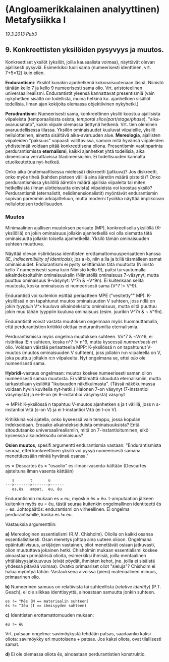 # (Angloamerikkalainen analyyttinen) Metafysiikka I #
_19.3.2013 Pub3_ 

## 9. Konkreettisten yksilöiden pysyvyys ja muutos. ##

Konkreettiset yksilöt (yksilöt, joilla kausaalista voimaa), näyttävät olevan ajallisesti pysyviä. Esimerkiksi tuoli sama (numeerisesti identtinen, vrt. 7+5=12) kuin eilen. 

**Endurantismi**: Yksilöt kunakin ajanhetkenä kokonaisuutenaan läsnä. Niinistö tänään kello 7 ja kello 9 numeerisesti sama olio. Vrt. aristoteelinen universaalirealismi. Endurantistit yleensä kannattavat presentismiä (vain nykyhetken sisältö on todellista, muina hetkinä ko. ajanhetkien sisällöt todellisia. Ilman ajan kokijoita olemassa objektiivinen nykyhetki.)

**Perudrantismi**: Numeerisesti sama, konkreettinen yksilö koostuu ajallisista viipaleista (temporaalisista osista, _temporal slice/part/stage/phase_), "aika-avaruusmato", kukin viipale olemassa tiettynä hetkenä. Vrt. tien oleminen avaruudellisessa tilassa. Yksilön ominaisuudet kuuluvat viipaleille, yksilö neliulotteinen, ainetta sisältävä aika-avaruuden alue. **Mereologia**, ajallisten viipaleiden "paksuus" vapaasti valittavissa, samoin mitä hyvänsä viipaleiden yhdistelmää voidaan pitää konkreettisena oliona. Presentismin vastinparinta perdurantismissa **eternalismi**, kaikki ajanhetket yhtä todellisia, aika dimensiona verrattavissa tiladimensioihin. Ei todellisuuden kannalta etuoikeutettua nyt-hetkeä.

Onko aika (matemaattisessa mielessä) diskreetti (jatkuva)? Jos diskreetti, onko myös tiheä (kahden pisteen välillä aina ääretön määrä pisteitä)? Onko perdurantismissa yksilöllä ääretön määrä ajallisia viipaleita tai miten hetkellisistä (ilman ulotteisuutta olevista) viipaleista voi koostua yksilö? Perdurantismit (eternalistit, nelidimensionalistit) myöntävät endurantismin sopivan paremmin arkiajatteluun, mutta moderni fysiikka näyttää implikoivan neliulotteisen todellisuuden.

### Muutos ###

Minimaalinen ajallisen muutoksen periaate (MP), konkreetisella yksilöllä (K-yksilöllä) on jokin ominaisuus jollakin ajanhetkellä voi olla olematta tätä ominaisuutta jollakin toisella ajanhetkellä. Yksilö tämän ominaisuuden suhteen muuttuva. 

Näyttää olevan ristiriidassa identtisten erottamattomuusperiaatteen kanssa (IE, _indiscernibility of identicals_); jos a=b, niin a:lla ja b:llä täsmälleen samat ominaisuudet. Endurantismi ei pysty selittämään tätä muutosta (Niinistö kello 7 numeerisesti sama kuin Niinistö kello 9), paitsi turvautumalla aikaindeksoituihin ominaisuuksiin (Niinistöllä ominaisuus 7-väsynyt, mutta puuttuu ominaisuus 9-väsynyt: V^7n & &not;V^9n). Ei kuitenkaan selitä muutosta, koska ominaisuus ei numeerisesti sama (V^7 != V^9).

Endurantisti voi kuitenkin esittää periaatteen MPE ("vesitetty"" MP): K-yksilössä n on tapahtunut muutos ominaisuuden V suhteen, joss n:llä on jokin _tyyppiin_ V^x kuuluva aikaindeksoitu ominaisuus, mutta siltä puuttuu jokin muu tähän tyyppiin kuuluva ominaisuus (esim. juurikin V^7n & &not; V^9n). 

Endurantistit voivat vastata muutoksen ongelmaan myös huomauttamalla, että perdurantistien kritiikki olettaa endurantismilta eternalismia.

Perdurantismissa myös ongelma muutoksen suhteen. Vn^7 & &not;Vn^9, ei ristiriitaa IE:n suhteen, koska n^7 != n^9, mutta kyseessä _numeerisesti eri_ olio. Voidaan väistää periaatteella MPP: K-yksilössä n on tapahtunut V-muutos (muutos ominaisuuden V suhteen), joss jollakin n:n viipaleella on V, joka puuttuu joltakin n:n viipaleelta. Nyt ongelmana se, ettei _olio_ ole numeerisesti sama. 

**Hybridi**-vastaus ongelmaan: muutos koskee numeerisesti saman olion numeerisesti samaa muutosta. Ei välttämättä sitouduta eternalismiin, mutta tarkastellaan yksilöitä "ikuisuuden näkökulmasta". (Tässä näkökulmassa voidaan hyvin kuvitella nyt-hetki.) Halonen 7-on väsynyt (7-instantioi väsymystä) ja ei-9-on (ei 9-instantioi väsymystä) väsynyt

&rarr; MPH: K-yksilössä n tapahtuu V-muutos ajanhetken s ja t välillä, joss n s-instantioi V:tä (s-on V) ja ei t-instantioi V:tä (ei t-on V).

Kritiikkinä voi ajatella, onko kyseessä vain temppu, jossa kopulan indeksoidaan. Eroaako aikaindeksoiduista ominaisuuksista? Entä sitoudutaanko universaalirealismiin, mitä on 7-instantioituminen, eikö kyseessä aikaindeksoitu ominaisuus?

**Osien muutos**, spesifi argumentti endurantismia vastaan: "Endurantismista seuraa, ettei konkreettinen yksilö voi pysyä numeerisesti samana menettäessään minkä hyvänsä osansa."

es = Descartes
ês = "osaolio" es-ilman-vasenta-kättään (Descartes ajateltuna ilman vasenta kättään)

       s       t       u
    --->------->------->------
       es,ês   amput.  eu, êu

Endurantismin mukaan es = eu, myöskin ês = êu. t-amputaation jälkeen kuitenkin myös eu = êu, tästä seuraa kuitenkin ongelmallinen identiteetti ês = es. Johtopäätös: endurantismi on virheellinen. Ei ongelma perdurantismille, koska es != eu.
      
Vastauksia argumenttiin:

**a)** Mereologinen essentialismi (R.M. Chisholm). Oliolla on kaikki osansa essentialistisesti. Osan menetys johtaa aina uuteen olioon. Ongelmana epäintuitiivisuus, arkijärjen vastainen, oliot menettävät osiaan jatkuvasti, olion muututtava jokainen hetki. Chisholmin mukaan essentialismi koskee ainoastaan primäärisiä olioita, esimerkiksi ihmisiä, joilla mentaalinen yhtäläisyysjatkuuvuus (eivät pöydät, ihmisten kehot, jne. joilla ei sisäistä yhdessä pitävää voimaa). Ovatko primaariset oliot "sieluja"? Chisholm ei halua myöntyä tähän. Vastauksena aivoissa (pieni) materiaalinen minuus, primaarinen olio.

**b)** Numeerinen samuus on relatiivista tai suhteellista (_relative identity_) (P.T. Geach), ei ole silkkaa identtisyyttä, ainoastaan samuutta jonkin suhteen. 

    es != ^Mês (M == materiaalin suhteen)
    ês != ^Iêu (I == ihmisyyden suhteen)

**c)** Identtisten erottamattomuuden mukaan:

    eu != êu

Vrt. patsaan ongelma: savimöykystä tehdään patsas, saadaanko kaksi oliota: savimöykky eri muotoisena + patsas. Jos kaksi oliota, ovat tilallisesti samat.

**d)** Ei ole olemassa oliota ês, ainoastaan perdurantistien konstruktio. 
